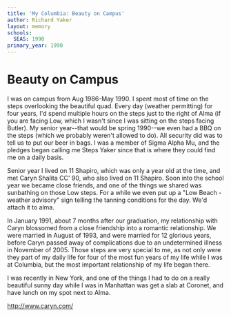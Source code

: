 ```yaml
---
title: 'My Columbia: Beauty on Campus'
author: Richard Yaker
layout: memory
schools:
  SEAS: 1990
primary_year: 1990
---
```

# Beauty on Campus

I was on campus from Aug 1986-May 1990. I spent most of time on the steps overlooking the beautiful quad. Every day (weather permitting) for four years, I'd spend multiple hours on the steps just to the right of Alma (if you are facing Low, which I wasn't since I was sitting on the steps facing Butler). My senior year--that would be spring 1990--we even had a BBQ on the steps (which we probably weren't allowed to do). All security did was to tell us to put our beer in bags. I was a member of Sigma Alpha Mu, and the pledges began calling me Steps Yaker since that is where they could find me on a daily basis.

Senior year I lived on 11 Shapiro, which was only a year old at the time, and met Caryn Shalita CC' 90, who also lived on 11 Shapiro. Soon into the school year we became close friends, and one of the things we shared was sunbathing on those Low steps. For a while we even put up a "Low Beach - weather advisory" sign telling the tanning conditions for the day. We'd attach it to alma.

In January 1991, about 7 months after our graduation, my relationship with Caryn blossomed from a close friendship into a romantic relationship. We were married in August of 1993, and were married for 12 glorious years, before Caryn passed away of complications due to an undetermined illness in November of 2005. Those steps are very special to me, as not only were they part of my daily life for four of the most fun years of my life while I was at Columbia, but the most important relationship of my life began there.

I was recently in New York, and one of the things I had to do on a really beautiful sunny day while I was in Manhattan was get a slab at Coronet, and have lunch on my spot next to Alma.

http://www.caryn.com/
